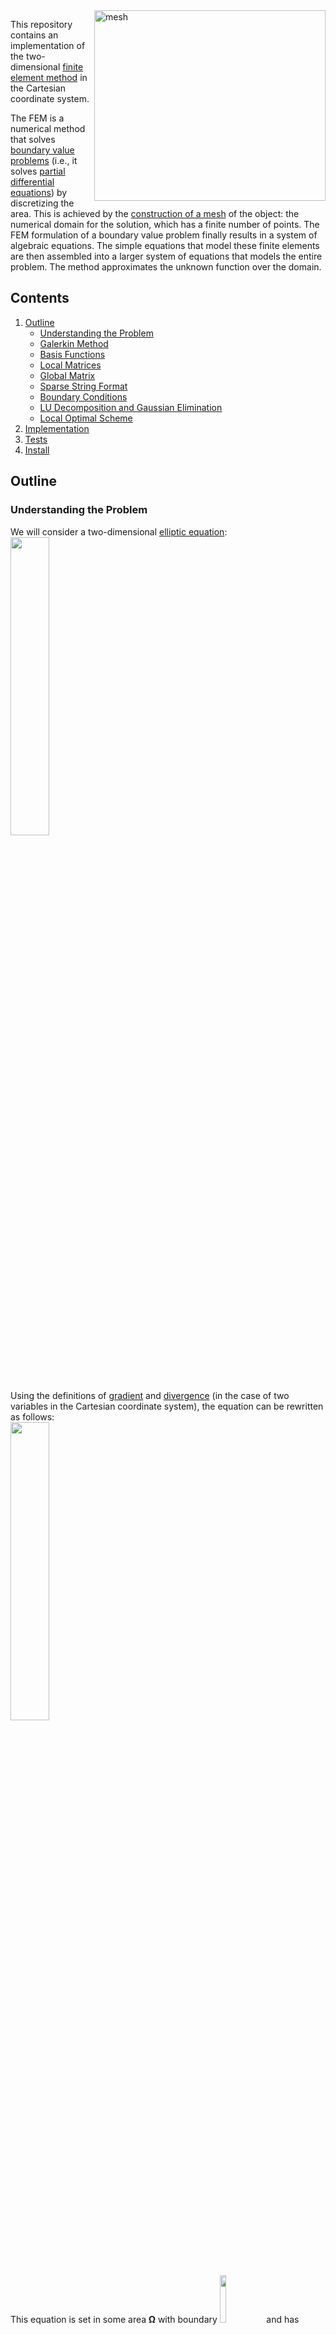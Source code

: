<img src="https://github.com/lenferdetroud/misc/blob/master/fem/mesh.png" alt="mesh" align="right" width="370" height="305">

This repository contains an implementation of the two-dimensional [finite element method](https://en.wikipedia.org/wiki/Finite_element_method) in the Cartesian coordinate system.  
  
The FEM is a numerical method that solves [boundary value problems](https://en.wikipedia.org/wiki/Boundary_value_problem) (i.e., it solves [partial differential equations](https://en.wikipedia.org/wiki/Partial_differential_equation)) by discretizing the area. This is achieved by the [construction of a mesh](https://en.wikipedia.org/wiki/Mesh_generation) of the object: the numerical domain for the solution, which has a finite number of points. The FEM formulation of a boundary value problem finally results in a system of algebraic equations. The simple equations that model these finite elements are then assembled into a larger system of equations that models the entire problem. The method approximates the unknown function over the domain.


## Contents
1. [Outline](https://github.com/lenferdetroud/finite-element-method#outline)
    * [Understanding the Problem](https://github.com/lenferdetroud/finite-element-method#understanding-the-problem)
    * [Galerkin Method](https://github.com/lenferdetroud/finite-element-method#galerkin-method)
    * [Basis Functions](https://github.com/lenferdetroud/finite-element-method#basis-functions)
    * [Local Matrices](https://github.com/lenferdetroud/finite-element-method#local-matrices)
    * [Global Matrix](https://github.com/lenferdetroud/finite-element-method#global-matrix)
    * [Sparse String Format](https://github.com/lenferdetroud/finite-element-method#sparse-string-format)
    * [Boundary Conditions](https://github.com/lenferdetroud/finite-element-method#boundary-conditions)
    * [LU Decomposition and Gaussian Elimination](https://github.com/lenferdetroud/finite-element-method#lu-decomposition-and-gaussian-elimination)
    * [Local Optimal Scheme](https://github.com/lenferdetroud/finite-element-method#local-optimal-scheme)
2. [Implementation](https://github.com/lenferdetroud/finite-element-method#implementation)
3. [Tests](https://github.com/lenferdetroud/finite-element-method#tests)
4. [Install](https://github.com/lenferdetroud/finite-element-method#install)


## Outline
### Understanding the Problem
We will consider a two-dimensional [elliptic equation](https://en.wikipedia.org/wiki/Elliptic_partial_differential_equation):   
<img src="https://github.com/lenferdetroud/misc/blob/master/fem/9.png" width="35%">  
Using the definitions of [gradient](https://en.wikipedia.org/wiki/Gradient#Cartesian_coordinates) and [divergence](https://en.wikipedia.org/wiki/Divergence#Cartesian_coordinates) (in the case of two variables in the Cartesian coordinate system), the equation can be rewritten as follows:  
<img src="https://github.com/lenferdetroud/misc/blob/master/fem/11.png" width="35%">  
This equation is set in some area **Ω** with boundary  <img src="https://github.com/lenferdetroud/misc/blob/master/fem/10.png" width="14%">  and has boundary conditions:   
<img src="https://github.com/lenferdetroud/misc/blob/master/fem/12.png" width="60%">  
  
Our goal is to find **u = u(x, y)** (i.e., its numerical approximation).
The first step is to find an arbitrary trial function which satisfies the given boundary conditions. Substituting it into the equation, we will calculate the [residual](https://en.wikipedia.org/wiki/Residual_(numerical_analysis)) (the difference between the chosen and theoretical functions) to estimate the accuracy of the approximation. Next, we need to find such a function among some set of functions that approximates the **u** in the best way, i.e. solve the problem of minimization of a [functional](https://en.wikipedia.org/wiki/Functional_(mathematics)). 

### Galerkin Method
The best method for minimizing the error in our case is the [Galerkin method](https://en.wikipedia.org/wiki/Galerkin_method), which can be described by this equation:  
<img src="https://github.com/lenferdetroud/misc/blob/master/fem/0.png" width="20%">  
where **R0** is an error (residual) and **Ψ** is some arbitrary function **coinciding with the trial function**.  

Let's take the left side of our elliptic equation as **R0** and divide the integral by the sum of integrals:  
<img src="https://github.com/lenferdetroud/misc/blob/master/fem/18.png" width="55%">  
The FEM proceeds from a different form of the DE, called the [weak formulation](https://en.wikipedia.org/wiki/Weak_formulation). In order to get it, we will use [integration by parts](https://en.wikipedia.org/wiki/Integration_by_parts), and also take the boundary conditions into account. Let's use integration by parts in the first integral:  
<img src="https://github.com/lenferdetroud/misc/blob/master/fem/19.png" width="45%">  
The integral on the boundary **S** is divided into three boundaries (**S1**, **S2**, **S3**) on which we have boundary conditions:  
<img src="https://github.com/lenferdetroud/misc/blob/master/fem/43.png" width="20%">  
<img src="https://github.com/lenferdetroud/misc/blob/master/fem/44.png" width="30%">  
<img src="https://github.com/lenferdetroud/misc/blob/master/fem/45.png" width="40%">  
And then:  
<img src="https://github.com/lenferdetroud/misc/blob/master/fem/20.png" width="85%">   
This is where the division into finite elements begins. We can now represent the function **u** as a decomposition of the basis functions **ψ** with weights **q**:  
<img src="https://github.com/lenferdetroud/misc/blob/master/fem/21.png" width="15%">   
Now the approximation of the function **u** will be performed by docked local basis functions on finite elements, and the solution of the problem is a vector of weights (**q1**, **q2**, ... **qn**), which can be obtained by solving a system of linear equations.  
Let's substitute the decomposition of the function **u** into the Galerkin equation and obtain the final expression for the linear system with boundary conditions:  
<img src="https://github.com/lenferdetroud/misc/blob/master/fem/42.png" width="100%">  

### Basis Functions 
We will represent the finite elements as **rectangles**, and as functions **Ψ** we will take **bilinear functions**. The area will be divided into subareas corresponding to each finite element:  
<img src="https://github.com/lenferdetroud/misc/blob/master/fem/22.png" width="10%">  
Bilinear functions are the product of the following one-dimensional functions on the corresponding axes:  <img src="https://github.com/lenferdetroud/misc/blob/master/fem/17.png" align="right" width="30%">   
<img src="https://github.com/lenferdetroud/misc/blob/master/fem/15.png" width="63%">  
<img src="https://github.com/lenferdetroud/misc/blob/master/fem/16.png" width="60%">  
So, there are four local basis functions (on one finite element):   
<img src="https://github.com/lenferdetroud/misc/blob/master/fem/14.png" width="50%">  
  
Each local basis function equals **1** at one node of its finite element **Ωk**.  
At other nodes and finite elements it equals **0**.  <img src="https://github.com/lenferdetroud/misc/blob/master/fem/23.png" align="right" width="30%">   
    
In addition to the bilinear functions, we similarly construct **biquadratic functions** on each finite element, which we will use to decompose the diffusion coefficient **λ**:  
<img src="https://github.com/lenferdetroud/misc/blob/master/fem/24.png" width="60%">  
  
The corresponding one-dimensional functions:  
  
<img src="https://github.com/lenferdetroud/misc/blob/master/fem/71.png" width="90%">  
<img src="https://github.com/lenferdetroud/misc/blob/master/fem/75.png" width="90%">  
<img src="https://github.com/lenferdetroud/misc/blob/master/fem/77.png" width="75%">  


### Local Matrices
Now we need to proceed to the solution on each finite element from which the solution of the whole problem will be assembled. For this, let's present the equation obtained by Galerkin's method as a sum of integrals over regions **Ωk** without taking into account boundary conditions, and let's also disclose the gradients:  
<img src="https://github.com/lenferdetroud/misc/blob/master/fem/39.png" width="65%">  
The first term gives the [stiffness matrix](https://en.wikipedia.org/wiki/Stiffness_matrix) **G**, the second term gives the [mass matrix](https://en.wikipedia.org/wiki/Mass_matrix) **M**. The sum of these matrices is called a local matrix **A=G+M** and has dimension **4x4** (based on the number of nodes). The integral on the right side is called a **local vector b**.   
  
It's time to build **G**, **M**, and **b**. Let's decompose the diffusion coefficient (i.e., construct an interpolating function) and derive the formula for calculating the elements of the matrix **G**:   
<img src="https://github.com/lenferdetroud/misc/blob/master/fem/27.png" width="13%">  
<img src="https://github.com/lenferdetroud/misc/blob/master/fem/30.png" width="65%">  
In this expression **λ1**, **λ2**, ..., **λ9** are the values of **λ** at the corresponding nodes of the finite element.  
The matrix is too large to be shown here because each of its 16 elements has 9 terms.  
  
For the matrix **M**, we replace the parameter **γ** by its mean value on each finite element **Ωk**:  
<img src="https://github.com/lenferdetroud/misc/blob/master/fem/37.png" width="50%">  
<img src="https://github.com/lenferdetroud/misc/blob/master/fem/33.png" width="45%">  
  
For the vector **b** we will represent the right side **f** as an interpolating function:  
<img src="https://github.com/lenferdetroud/misc/blob/master/fem/38.png" width="35%">  
<img src="https://github.com/lenferdetroud/misc/blob/master/fem/36.png" width="45%">  

### Global Matrix
Now, using the local matrices and the local vector, we need to assemble the global matrix (**A'**) and the global vector of the right side (**f**). Consider the following area as an example:   
<img src="https://github.com/lenferdetroud/misc/blob/master/fem/50.png" width="60%">  
This picture shows the finite element numbers and global nodes. To find the solution we need to calculate 5 local matrices and 5 local vectors. The global matrix will be assembled from the local matrices: the assembly takes place in accordance with the local node numbering on the finite elements. For the second finite element, for example, local number **1** corresponds to global number **3**, local number **2** corresponds to global number **4**, and so on. Let's add the first two local matrices to the global matrix:    
  
<img src="https://github.com/lenferdetroud/misc/blob/master/fem/47.png" width="75%">  
  
<img src="https://github.com/lenferdetroud/misc/blob/master/fem/49.png" width="75%">  
  
The global vector can be found in the same way.    

### Sparse String Format
Since each of the elements is related to a limited number of neighboring elements, the system of linear algebraic equations has a [sparse form](https://en.wikipedia.org/wiki/Sparse_matrix). We will store the global matrix efficiently, in the sparse string format:  
- **ggl**, **ggu** - arrays for non-zero elements of the lower and upper triangles
- **diOrig** - array for diagonal elements
- **ig** - array for indexes of elements from which a string of non-zero elements begins
- **jg** - array for the column/row numbers in which the lower/upper triangle element is located, respectively
  
This allows us to store only non-zero elements. Consider the matrix:  
<img src="https://github.com/lenferdetroud/misc/blob/master/fem/51.png" width="55%">  
Its representation in the sparse string format:
<img src="https://github.com/lenferdetroud/misc/blob/master/fem/52.png" width="70%">  
<img src="https://github.com/lenferdetroud/misc/blob/master/fem/53.png" width="33%">  
<img src="https://github.com/lenferdetroud/misc/blob/master/fem/54.png" width="26%">  
<img src="https://github.com/lenferdetroud/misc/blob/master/fem/55.png" width="27%">  

### Boundary Conditions 
Up to this point, boundary conditions have not been taken into account, so it's time to do it.  
  
To account for natural boundary conditions, we form local matrices and local vectors that will be added to the linear system similarly to the local matrices and local vectors of finite elements. In our (two-dimensional) case, the natural boundary conditions are considered on edges (one-dimensional segments).  
Let's denote by **Г** the edge of length **h**, and by **(i, j)** the edge coordinates. We will represent the parameters **θ** and **u** as linear basis expansions, the parameter **β** will be regarded as a constant. Only two basis functions (**Ψ1** and **Ψ2**) are nonzero on each edge, so the corresponding expressions take the following form.  
  
For boundary condition of the second type:  
<img src="https://github.com/lenferdetroud/misc/blob/master/fem/78.png" width="40%">  
For boundary condition of the third type:  
<img src="https://github.com/lenferdetroud/misc/blob/master/fem/80.png" width="36%">  
<img src="https://github.com/lenferdetroud/misc/blob/master/fem/81.png" width="49%">  
  
Taking the essential (first type) boundary conditions into account, which is carried out after the global matrix is assembled, is the follows. By going through all the nodes on the edge, we replace the corresponding elements of the diagonal of the global matrix with a number that is much larger than the rest of the matrix elements.  
In the global vector, the element with the corresponding number is assigned the product of the large number and the analytic value of the function.  

### LU Decomposition and Gaussian Elimination
We will decompose the global matrix into lower and upper triangles:  
<img src="https://github.com/lenferdetroud/misc/blob/master/fem/56.png" width="65%">  
using the formulas:  
<img src="https://github.com/lenferdetroud/misc/blob/master/fem/57.png" width="49%">  
<img src="https://github.com/lenferdetroud/misc/blob/master/fem/58.png" width="52%">  
<img src="https://github.com/lenferdetroud/misc/blob/master/fem/59.png" width="29%">  

[Lower-upper decomposition](https://en.wikipedia.org/wiki/LU_decomposition) (or factorization) is a better way to implement [Gaussian elimination](https://en.wikipedia.org/wiki/Gaussian_elimination), especially for repeated solving a number of equations with the same left-hand side. The original system can now be solved in two steps:  
<img src="https://github.com/lenferdetroud/misc/blob/master/fem/70.png" width="25%">  

### Local Optimal Scheme
To solve the final system of linear equations, we will use a method called the Local Optimal Scheme (LOS) with [incomplete factorization](https://en.wikipedia.org/wiki/Incomplete_LU_factorization), which is a lesser-known alternative to the [conjugate gradient method](https://en.wikipedia.org/wiki/Conjugate_gradient_method) (CGM).   
  
Incomplete factorization allows to solve the following equivalent system instead of solving **LUq=f**:  
<img src="https://github.com/lenferdetroud/misc/blob/master/fem/60.png" width="25%">  
<img src="https://github.com/lenferdetroud/misc/blob/master/fem/61.png" width="20%">  
Now let's assume:  
<img src="https://github.com/lenferdetroud/misc/blob/master/fem/62.png" width="50%">  
Then we start the iterative process:  
<img src="https://github.com/lenferdetroud/misc/blob/master/fem/63.png" width="30%">  
<img src="https://github.com/lenferdetroud/misc/blob/master/fem/64.png" width="30%">  
<img src="https://github.com/lenferdetroud/misc/blob/master/fem/65.png" width="30%">  
<img src="https://github.com/lenferdetroud/misc/blob/master/fem/66.png" width="40%">  
<img src="https://github.com/lenferdetroud/misc/blob/master/fem/67.png" width="34%">  
<img src="https://github.com/lenferdetroud/misc/blob/master/fem/68.png" width="39%">  
The process ends when <img src="https://github.com/lenferdetroud/misc/blob/master/fem/69.png" width="7%"> becomes small enough. Vector **x** is the solution (i.e., it contains the coefficients **q1**, **q2**, ..., **qn**).  

## Implementation
- [main.cpp](https://github.com/lenferdetroud/finite-element-method/blob/main/main.cpp)  
The main program module containing function calls, local matrices and local vectors construction, diffusion coefficient decomposition, global matrix assembling and linear system solution.  
- [config.cpp](https://github.com/lenferdetroud/finite-element-method/blob/main/config.cpp)  
A module designed to configure the parameters of the area, the source function, the vector of the right side and the LOS parameters. This module also allocates memory, configures pointers, and builds the matrix portrait.  
- [boundaries.cpp](https://github.com/lenferdetroud/finite-element-method/blob/main/boundaries.cpp)  
The implementation of a sequential accounting of natural and essential boundary conditions by enumerating the given types of conditions on the boundaries of the domain.  
- [gauss.cpp](https://github.com/lenferdetroud/finite-element-method/blob/main/gauss.cpp)   
The implementation of forward and backward Gaussian elimination, as well as global matrix decomposition. These functions allow the implementation of incomplete factorization for the LOS.
- [math.cpp](https://github.com/lenferdetroud/finite-element-method/blob/main/math.cpp)  
A module containing minor functions: multiplication of global matrix by vector and vector by vector (applied in LOS), sum of products of upper and lower triangles (applied in global matrix decomposition). 
- [io.cpp](https://github.com/lenferdetroud/finite-element-method/blob/main/io.cpp)    
A module containing functions to read input data and build a table with the result of program execution on the given data.
- [common.h](https://github.com/lenferdetroud/finite-element-method/blob/main/common.h)  
A header file containing preprocessor directives, function declarations and global variables common to all modules.
- [size.txt](https://github.com/lenferdetroud/finite-element-method/blob/main/size.txt)   
This file specifies the number of nodes on the x-axis and the number of nodes on the y-axis, separated by a space.
- [nodesX.txt](https://github.com/lenferdetroud/finite-element-method/blob/main/nodesX.txt), [nodesY.txt](https://github.com/lenferdetroud/finite-element-method/blob/main/nodesY.txt)  
Files containing node coordinates in the X and Y axes, respectively.
- [edgeTypes.txt](https://github.com/lenferdetroud/finite-element-method/blob/main/edgeTypes.txt)   
A file containing four space-separated values (1/2/3) describing the type of condition on the boundaries of an area. The first value corresponds to the lower boundary, the second to the right, the third to the top, and the fourth to the left.

## Tests
You can find all the tests and some research in the [tests.pdf](https://github.com/lenferdetroud/finite-element-method/blob/main/tests.pdf). 

## Install
Since this is a Windows console application, you can simply clone the repository directly into your Visual Studio environment or use `git clone https://github.com/lenferdetroud/finite-element-method.git`. The application has no interface.  
